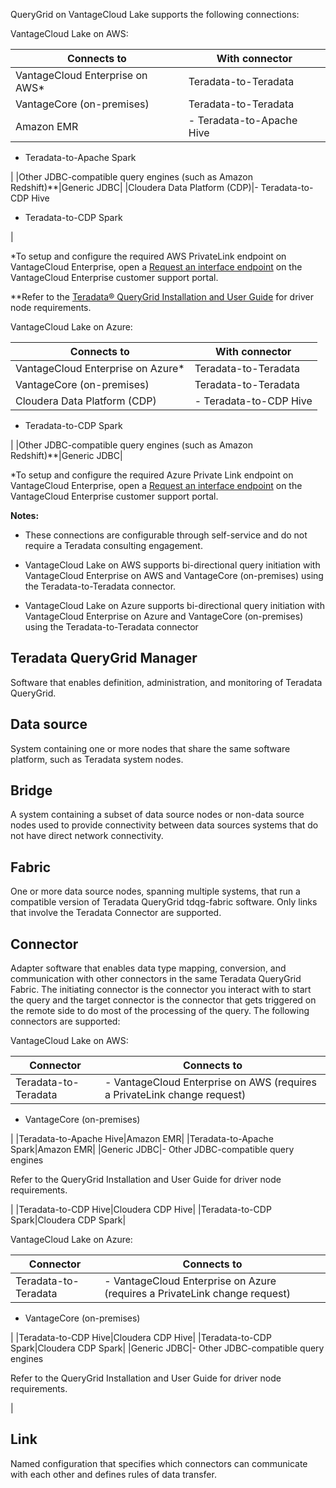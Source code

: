QueryGrid on VantageCloud Lake supports the following connections:

VantageCloud Lake on AWS:

|Connects to|With connector|
|------------|---------------|
|VantageCloud Enterprise on AWS*|Teradata-to-Teradata|
|VantageCore (on-premises)|Teradata-to-Teradata|
|Amazon EMR|-   Teradata-to-Apache Hive


-   Teradata-to-Apache Spark


|
|Other JDBC-compatible query engines (such as Amazon Redshift)**|Generic JDBC|
|Cloudera Data Platform (CDP)|-   Teradata-to-CDP Hive


-   Teradata-to-CDP Spark


|

*To setup and configure the required AWS PrivateLink endpoint on VantageCloud Enterprise, open a [Request an interface endpoint](yml1671157089031.md) on the VantageCloud Enterprise customer support portal.

**Refer to the [Teradata® QueryGrid Installation and User Guide](https://docs.teradata.com/search/documents?query=Teradata+QueryGrid+Installation+and+User+Guide&sort=last_update&virtual-field=title_only&content-lang=) for driver node requirements.

VantageCloud Lake on Azure:

|Connects to|With connector|
|------------|---------------|
|VantageCloud Enterprise on Azure*|Teradata-to-Teradata|
|VantageCore (on-premises)|Teradata-to-Teradata|
|Cloudera Data Platform (CDP)|-   Teradata-to-CDP Hive


-   Teradata-to-CDP Spark


|
|Other JDBC-compatible query engines (such as Amazon Redshift)**|Generic JDBC|

*To setup and configure the required Azure Private Link endpoint on VantageCloud Enterprise, open a [Request an interface endpoint](yml1671157089031.md) on the VantageCloud Enterprise customer support portal.

**Notes:**

-   These connections are configurable through self-service and do not require a Teradata consulting engagement.


-   VantageCloud Lake on AWS supports bi-directional query initiation with VantageCloud Enterprise on AWS and VantageCore (on-premises) using the Teradata-to-Teradata connector.


-   VantageCloud Lake on Azure supports bi-directional query initiation with VantageCloud Enterprise on Azure and VantageCore (on-premises) using the Teradata-to-Teradata connector


## Teradata QueryGrid Manager


Software that enables definition, administration, and monitoring of Teradata QueryGrid.

## Data source


System containing one or more nodes that share the same software platform, such as Teradata system nodes.

## Bridge


A system containing a subset of data source nodes or non-data source nodes used to provide connectivity between data sources systems that do not have direct network connectivity.

## Fabric


One or more data source nodes, spanning multiple systems, that run a compatible version of Teradata QueryGrid tdqg-fabric software. Only links that involve the Teradata Connector are supported.

## Connector


Adapter software that enables data type mapping, conversion, and communication with other connectors in the same Teradata QueryGrid Fabric. The initiating connector is the connector you interact with to start the query and the target connector is the connector that gets triggered on the remote side to do most of the processing of the query. The following connectors are supported:

VantageCloud Lake on AWS:

|Connector|Connects to|
|----------|------------|
|Teradata-to-Teradata|-   VantageCloud Enterprise on AWS (requires a PrivateLink change request)


-   VantageCore (on-premises)


|
|Teradata-to-Apache Hive|Amazon EMR|
|Teradata-to-Apache Spark|Amazon EMR|
|Generic JDBC|-   Other JDBC-compatible query engines


Refer to the QueryGrid Installation and User Guide for driver node requirements.

|
|Teradata-to-CDP Hive|Cloudera CDP Hive|
|Teradata-to-CDP Spark|Cloudera CDP Spark|

VantageCloud Lake on Azure:

|Connector|Connects to|
|----------|------------|
|Teradata-to-Teradata|-   VantageCloud Enterprise on Azure (requires a PrivateLink change request)


-   VantageCore (on-premises)


|
|Teradata-to-CDP Hive|Cloudera CDP Hive|
|Teradata-to-CDP Spark|Cloudera CDP Spark|
|Generic JDBC|-   Other JDBC-compatible query engines


Refer to the QueryGrid Installation and User Guide for driver node requirements.

|

## Link


Named configuration that specifies which connectors can communicate with each other and defines rules of data transfer.


